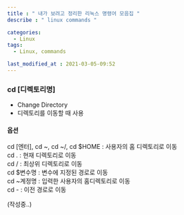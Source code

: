 ```yaml
---
title : " 내가 보려고 정리한 리눅스 명령어 모음집 "
describe : " linux commands "

categories:
  - Linux
tags:
  - Linux, commands

last_modified_at : 2021-03-05-09:52
---
```


### cd [디렉토리명]
- Change Directory
- 디렉토리를 이동할 때 사용

#### 옵션  
cd [엔터], cd ~, cd ~/, cd $HOME : 사용자의 홈 디렉토리로 이동  
cd . : 현재 디렉토리로 이동  
cd / : 최상위 디렉토리로 이동  
cd $변수명 : 변수에 지정된 경로로 이동  
cd ~계정명 : 입력한 사용자의 홈디렉토리로 이동  
cd - : 이전 경로로 이동  




(작성중..)
